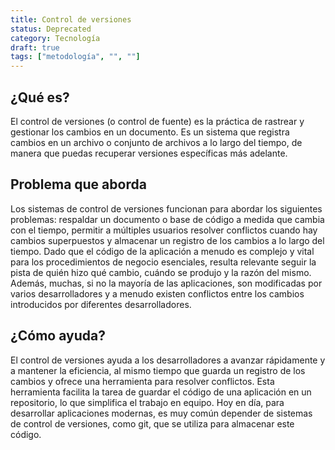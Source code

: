 ```yaml
---
title: Control de versiones
status: Deprecated
category: Tecnología
draft: true
tags: ["metodología", "", ""]
---
```


## ¿Qué es?

El control de versiones (o control de fuente) es la práctica de rastrear y gestionar los cambios en un documento.
Es un sistema que registra cambios en un archivo o conjunto de archivos a lo largo del tiempo, de manera que puedas recuperar versiones específicas más adelante.

## Problema que aborda

Los sistemas de control de versiones funcionan para abordar los siguientes problemas:
respaldar un documento o base de código a medida que cambia con el tiempo,
permitir a múltiples usuarios resolver conflictos cuando hay cambios superpuestos y
almacenar un registro de los cambios a lo largo del tiempo.
Dado que el código de la aplicación a menudo es complejo y vital para los procedimientos de negocio esenciales, resulta relevante seguir la pista de quién hizo qué cambio, cuándo se produjo y la razón del mismo.
Además, muchas, si no la mayoría de las aplicaciones, son modificadas por varios desarrolladores y a menudo existen conflictos entre los cambios introducidos por diferentes desarrolladores.

## ¿Cómo ayuda?

El control de versiones ayuda a los desarrolladores a avanzar rápidamente y a mantener la eficiencia, al mismo tiempo que guarda un registro de los cambios y ofrece una herramienta para resolver conflictos.
Esta herramienta facilita la tarea de guardar el código de una aplicación en un repositorio, lo que simplifica el trabajo en equipo. Hoy en día, para desarrollar aplicaciones modernas, es muy común depender de sistemas de control de versiones, como git, que se utiliza para almacenar este código.
